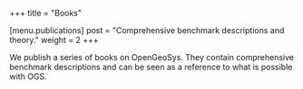 +++
title = "Books"

[menu.publications]
post = "Comprehensive benchmark descriptions and theory."
weight = 2
+++

We publish a series of books on OpenGeoSys. They contain comprehensive benchmark descriptions and can be seen as a reference to what is possible with OGS.
